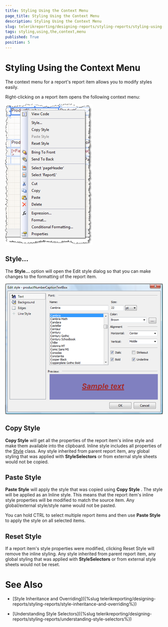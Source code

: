 ```yaml
---
title: Styling Using the Context Menu
page_title: Styling Using the Context Menu 
description: Styling Using the Context Menu
slug: telerikreporting/designing-reports/styling-reports/styling-using-the-context-menu
tags: styling,using,the,context,menu
published: True
position: 5
---
```


# Styling Using the Context Menu



The context menu for a report's report item allows you to modify styles easily.

Right-clicking on a report item opens the following context menu:

  

  ![](images/ReportContextA.png)

## Style...

The __Style...__  option will open the Edit style dialog so that you can make changes to the formatting of the report item.

  

  ![](images/ReportContextB.png)

## Copy Style

__Copy Style__  will get all the properties of the report item's inline style and make them available into the clipboard. Inline style       	includes all properties of the  [Style](/reporting/api/Telerik.Reporting.Drawing.Style)  class.       	Any style inherited from parent report item, any global styling that was applied with __StyleSelectors__  or from external style sheets would not be copied.       	

## Paste Style

__Paste Style__  will apply the style that was copied using __Copy Style__ . The style will be applied as an Inline style. This means        	that the report item's inline style properties will be modified to match the source item. Any global/external style/style name would not be pasted.       	

You can hold CTRL to select multiple report items and then use __Paste Style__  to apply the style on all selected items.

## Reset Style

If a report item's style properties were modified, clicking Reset Style will remove the inline styling. Any style inherited from parent report item,        		any global styling that was applied with __StyleSelectors__  or from external style sheets would not be reset.

# See Also


 * [Style Inheritance and Overriding]({%slug telerikreporting/designing-reports/styling-reports/style-inheritance-and-overriding%})

 * [Understanding Style Selectors]({%slug telerikreporting/designing-reports/styling-reports/understanding-style-selectors%})
